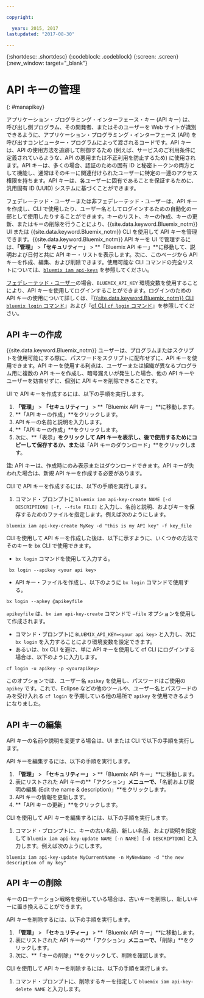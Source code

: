 ```yaml
---

copyright:

  years: 2015, 2017
lastupdated: "2017-08-30"

---
```


{:shortdesc: .shortdesc}
{:codeblock: .codeblock}
{:screen: .screen}
{:new_window: target="_blank"}

# API キーの管理
{: #manapikey}

アプリケーション・プログラミング・インターフェース・キー (API キー) は、呼び出し側プログラム、その開発者、またはそのユーザーを Web サイトが識別できるように、アプリケーション・プログラミング・インターフェース (API) を呼び出すコンピューター・プログラムによって渡されるコードです。API キーは、API の使用方法を追跡して制御するため (例えば、サービスのご利用条件に定義されているような、API の悪用または不正利用を防止するため) に使用されます。API キーは、多くの場合、認証のための固有 ID と秘密トークンの両方として機能し、通常はそのキーに関連付けられたユーザーに特定の一連のアクセス権限を持ちます。API キーは、各ユーザーに固有であることを保証するために、汎用固有 ID (UUID) システムに基づくことができます。

フェデレーテッド・ユーザーまたは非フェデレーテッド・ユーザーは、API キーを作成し、CLI で使用したり、ユーザー名としてログインするための自動化の一部として使用したりすることができます。キーのリスト、キーの作成、キーの更新、またはキーの削除を行うことにより、{{site.data.keyword.Bluemix_notm}} UI または {{site.data.keyword.Bluemix_notm}} CLI を使用して API キーを管理できます。{{site.data.keyword.Bluemix_notm}} API キーを UI で管理するには、**「管理」** &gt;**「セキュリティー」** &gt; **「Bluemix API キー」**に移動して、説明および日付と共に API キー・リストを表示します。次に、このページから API キーを作成、編集、および削除できます。使用可能な CLI コマンドの完全リストについては、[`bluemix iam api-keys`](/docs/cli/reference/bluemix_cli/bx_cli.html#bluemix_iam) を参照してください。

[フェデレーテッド・ユーザー](/docs/admin/adminpublic.html#federatedid)の場合、`BLUEMIX_API_KEY` 環境変数を使用することにより、API キーを使用してログインすることができます。ログインのための API キーの使用について詳しくは、『[{{site.data.keyword.Bluemix_notm}} CLI `bluemix login` コマンド](/docs/cli/reference/bluemix_cli/bx_cli.html#bluemix_login)』および『[cf CLI `cf login` コマンド](/docs/cli/reference/cfcommands/index.html#cf_login)』を参照してください。

## API キーの作成

{{site.data.keyword.Bluemix_notm}} ユーザーは、プログラムまたはスクリプトを使用可能にする際に、パスワードをスクリプトに配布せずに、API キーを使用できます。API キーを使用する利点は、ユーザーまたは組織が異なるプログラム用に複数の API キーを作成し、暗号漏えいが発生した場合、他の API キーやユーザーを妨害せずに、個別に API キーを削除できることです。

UI で API キーを作成するには、以下の手順を実行します。

1. **「管理」** &gt; **「セキュリティー」** &gt; **「Bluemix API キー」**に移動します。
2. **「API キーの作成」**をクリックします。
3. API キーの名前と説明を入力します。
4. **「API キーの作成」**をクリックします。
5. 次に、**「表示」**をクリックして API キーを表示し、後で使用するためにコピーして保存するか、または**「API キーのダウンロード」**をクリックします。

**注**: API キーは、作成時にのみ表示またはダウンロードできます。API キーが失われた場合は、新規 API キーを作成する必要があります。

CLI で API キーを作成するには、以下の手順を実行します。

1. コマンド・プロンプトに `bluemix iam api-key-create NAME [-d DESCRIPTION] [-f, --file FILE]` と入力し、名前と説明、およびキーを保存するためのファイルを指定します。例えば次のようにします。

```
bluemix iam api-key-create MyKey -d "this is my API key" -f key_file
``` 

CLI を使用して API キーを作成した後は、以下に示すように、いくつかの方法でそのキーを bx CLI で使用できます。

* `bx login` コマンドを使用して入力する。
```
 bx login --apikey <your api key>
```
* API キー・ファイルを作成し、以下のように `bx login` コマンドで使用する。 
 ```
 bx login --apkey @apikeyfile
 ```
`apikeyfile` は、`bx iam api-key-create` コマンドで `—file` オプションを使用して作成されます。
* コマンド・プロンプトに `BLUEMIX_API_KEY=<your api key>` と入力し、次に `bx login` を入力することにより環境変数を設定できます。
* あるいは、bx CLI を避け、単に API キーを使用して cf CLI にログインする場合は、以下のように入力します。
 ```
 cf login -u apikey -p <yourapikey>
 ```
このオプションでは、ユーザー名 `apikey` を使用し、パスワードはご使用の`apikey` です。これで、Eclipse などの他のツールや、ユーザー名とパスワードのみを受け入れる `cf login` を予期している他の場所で `apikey` を使用できるようになりました。

## API キーの編集

API キーの名前や説明を変更する場合は、UI または CLI で以下の手順を実行します。

API キーを編集するには、以下の手順を実行します。

1. **「管理」** &gt; **「セキュリティー」** &gt; **「Bluemix API キー」**に移動します。
2. 表にリストされた API キーの**「アクション」**メニューで、**「名前および説明の編集 (Edit the name & description)」**をクリックします。 
3. API キーの情報を更新します。
4. **「API キーの更新」**をクリックします。

CLI を使用して API キーを編集するには、以下の手順を実行します。

1. コマンド・プロンプトに、キーの古い名前、新しい名前、および説明を指定して `bluemix iam api-key-update NAME [-n NAME] [-d DESCRIPTION]` と入力します。例えば次のようにします。

```
bluemix iam api-key-update MyCurrentName -n MyNewName -d "the new description of my key"
```

## API キーの削除

キーのローテーション戦略を使用している場合は、古いキーを削除し、新しいキーに置き換えることができます。

API キーを削除するには、以下の手順を実行します。 

1. **「管理」** &gt; **「セキュリティー」** &gt; **「Bluemix API キー」**に移動します。
2. 表にリストされた API キーの**「アクション」**メニューで、**「削除」**をクリックします。
3. 次に、**「キーの削除」**をクリックして、削除を確認します。

CLI を使用して API キーを削除するには、以下の手順を実行します。
1. コマンド・プロンプトに、削除するキーを指定して `bluemix iam api-key-delete NAME` と入力します。
